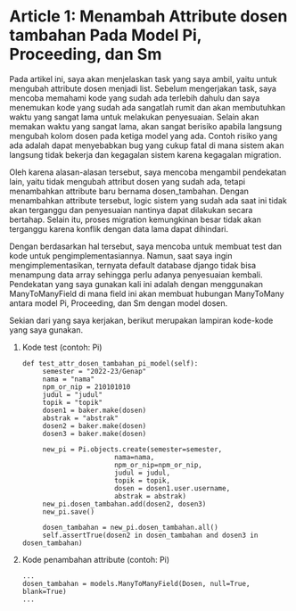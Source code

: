 # Article 1: Menambah Attribute dosen tambahan Pada Model Pi, Proceeding, dan Sm

Pada artikel ini, saya akan menjelaskan task yang saya ambil, yaitu untuk mengubah attribute dosen menjadi list.
Sebelum mengerjakan task, saya mencoba memahami kode yang sudah ada terlebih dahulu dan saya menemukan
kode yang sudah ada sangatlah rumit dan akan membutuhkan waktu yang sangat lama untuk melakukan penyesuaian.
Selain akan memakan waktu yang sangat lama, akan sangat berisiko apabila langsung mengubah kolom dosen pada ketiga model yang ada.
Contoh risiko yang ada adalah dapat menyebabkan bug yang cukup fatal di mana sistem akan langsung tidak bekerja dan kegagalan sistem karena kegagalan migration.

Oleh karena alasan-alasan tersebut, saya mencoba mengambil pendekatan lain, yaitu tidak mengubah attribut dosen yang sudah ada, tetapi menambahkan attribute baru bernama dosen_tambahan. Dengan menambahkan attribute tersebut, logic sistem yang sudah ada saat ini tidak akan terganggu dan penyesuaian nantinya dapat dilakukan secara bertahap. Selain itu, proses migration kemungkinan besar tidak akan terganggu karena konflik dengan data lama dapat dihindari.

Dengan berdasarkan hal tersebut, saya mencoba untuk membuat test dan kode untuk pengimplementasiannya. Namun, saat saya ingin mengimplementasikan, ternyata default database django tidak bisa menampung data array sehingga perlu adanya penyesuaian kembali. Pendekatan yang saya gunakan kali ini adalah dengan menggunakan ManyToManyField di mana field ini akan membuat hubungan ManyToMany antara model Pi, Proceeding, dan Sm dengan model dosen.

Sekian dari yang saya kerjakan, berikut merupakan lampiran kode-kode yang saya gunakan.

1. Kode test (contoh: Pi)
   ```
   def test_attr_dosen_tambahan_pi_model(self):
        semester = "2022-23/Genap"
        nama = "nama"
        npm_or_nip = 210101010
        judul = "judul"
        topik = "topik"
        dosen1 = baker.make(dosen)
        abstrak = "abstrak"
        dosen2 = baker.make(dosen)
        dosen3 = baker.make(dosen)
        
        new_pi = Pi.objects.create(semester=semester,
                          nama=nama,
                          npm_or_nip=npm_or_nip,
                          judul = judul,
                          topik = topik,
                          dosen = dosen1.user.username,
                          abstrak = abstrak)
        new_pi.dosen_tambahan.add(dosen2, dosen3)
        new_pi.save()

        dosen_tambahan = new_pi.dosen_tambahan.all()
        self.assertTrue(dosen2 in dosen_tambahan and dosen3 in dosen_tambahan)
   ```
2. Kode penambahan attribute (contoh: Pi)
   ```
   ...
   dosen_tambahan = models.ManyToManyField(Dosen, null=True, blank=True)
   ...
   ```


